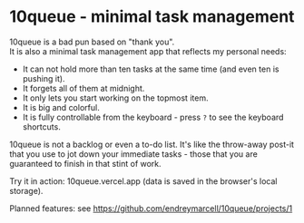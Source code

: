 # 10queue - minimal task management

10queue is a bad pun based on "thank you".  
It is also a minimal task management app that reflects my personal needs:
- It can not hold more than ten tasks at the same time (and even ten is pushing it).
- It forgets all of them at midnight.
- It only lets you start working on the topmost item.
- It is big and colorful.
- It is fully controllable from the keyboard - press `?` to see the keyboard shortcuts.

10queue is not a backlog or even a to-do list. It's like the throw-away post-it that you use to jot down your immediate tasks - those that you are guaranteed to finish in that stint of work.

Try it in action: 10queue.vercel.app (data is saved in the browser's local storage).

Planned features: see https://github.com/endreymarcell/10queue/projects/1
